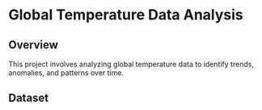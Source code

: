 # Global Temperature Data Analysis


## Overview

This project involves analyzing global temperature data to identify trends, anomalies, and patterns over time.

## Dataset
